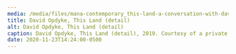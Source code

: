 ```yaml
---
media: /media/files/mana-contemporary_this-land-a-conversation-with-david-opdyke-lawrence-weschler-and-maya-wiley_74-75-this-land.png
title: David Opdyke, This Land (detail)
alt: David Opdyke, This Land (detail)
caption: David Opdyke, This Land (detail), 2019. Courtesy of a private collection
date: 2020-11-23T14:24:00-0500
---
```

